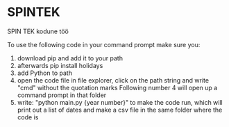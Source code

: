 # SPINTEK
SPIN TEK kodune töö

To use the following code in your command prompt make sure you:
1. download pip and add it to your path
2. afterwards pip install holidays
3. add Python to path
4. open the code file in file explorer, click on the path string and write "cmd" without the quotation marks
   Following number 4 will open up a command prompt in that folder
5. write: "python main.py {year number}" to make the code run, which will print out a list of dates and make a csv file  in the same folder where the code is
